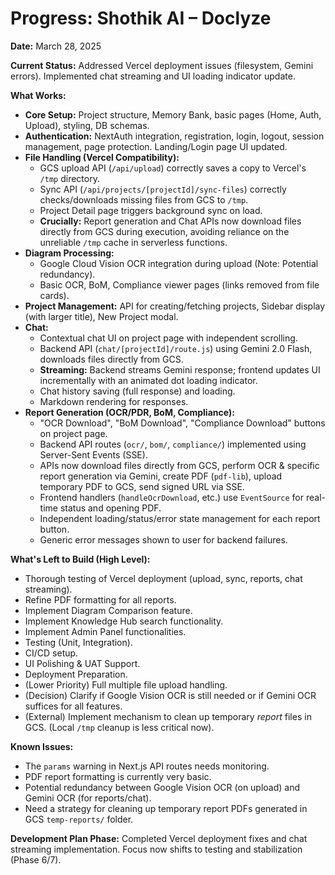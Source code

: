 # Progress: Shothik AI – Doclyze

**Date:** March 28, 2025

**Current Status:** Addressed Vercel deployment issues (filesystem, Gemini errors). Implemented chat streaming and UI loading indicator update.

**What Works:**
-   **Core Setup:** Project structure, Memory Bank, basic pages (Home, Auth, Upload), styling, DB schemas.
-   **Authentication:** NextAuth integration, registration, login, logout, session management, page protection. Landing/Login page UI updated.
-   **File Handling (Vercel Compatibility):**
    -   GCS upload API (`/api/upload`) correctly saves a copy to Vercel's `/tmp` directory.
    -   Sync API (`/api/projects/[projectId]/sync-files`) correctly checks/downloads missing files from GCS to `/tmp`.
    -   Project Detail page triggers background sync on load.
    -   **Crucially:** Report generation and Chat APIs now download files directly from GCS during execution, avoiding reliance on the unreliable `/tmp` cache in serverless functions.
-   **Diagram Processing:**
    -   Google Cloud Vision OCR integration during upload (Note: Potential redundancy).
    -   Basic OCR, BoM, Compliance viewer pages (links removed from file cards).
-   **Project Management:** API for creating/fetching projects, Sidebar display (with larger title), New Project modal.
-   **Chat:**
    -   Contextual chat UI on project page with independent scrolling.
    -   Backend API (`chat/[projectId]/route.js`) using Gemini 2.0 Flash, downloads files directly from GCS.
    -   **Streaming:** Backend streams Gemini response; frontend updates UI incrementally with an animated dot loading indicator.
    -   Chat history saving (full response) and loading.
    -   Markdown rendering for responses.
-   **Report Generation (OCR/PDR, BoM, Compliance):**
    -   "OCR Download", "BoM Download", "Compliance Download" buttons on project page.
    -   Backend API routes (`ocr/`, `bom/`, `compliance/`) implemented using Server-Sent Events (SSE).
    -   APIs now download files directly from GCS, perform OCR & specific report generation via Gemini, create PDF (`pdf-lib`), upload temporary PDF to GCS, send signed URL via SSE.
    -   Frontend handlers (`handleOcrDownload`, etc.) use `EventSource` for real-time status and opening PDF.
    -   Independent loading/status/error state management for each report button.
    -   Generic error messages shown to user for backend failures.

**What's Left to Build (High Level):**
-   Thorough testing of Vercel deployment (upload, sync, reports, chat streaming).
-   Refine PDF formatting for all reports.
-   Implement Diagram Comparison feature.
-   Implement Knowledge Hub search functionality.
-   Implement Admin Panel functionalities.
-   Testing (Unit, Integration).
-   CI/CD setup.
-   UI Polishing & UAT Support.
-   Deployment Preparation.
-   (Lower Priority) Full multiple file upload handling.
-   (Decision) Clarify if Google Vision OCR is still needed or if Gemini OCR suffices for all features.
-   (External) Implement mechanism to clean up temporary *report* files in GCS. (Local `/tmp` cleanup is less critical now).

**Known Issues:**
-   The `params` warning in Next.js API routes needs monitoring.
-   PDF report formatting is currently very basic.
-   Potential redundancy between Google Vision OCR (on upload) and Gemini OCR (for reports/chat).
-   Need a strategy for cleaning up temporary report PDFs generated in GCS `temp-reports/` folder.

**Development Plan Phase:** Completed Vercel deployment fixes and chat streaming implementation. Focus now shifts to testing and stabilization (Phase 6/7).
